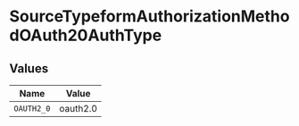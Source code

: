 # SourceTypeformAuthorizationMethodOAuth20AuthType


## Values

| Name       | Value      |
| ---------- | ---------- |
| `OAUTH2_0` | oauth2.0   |